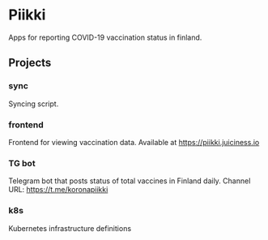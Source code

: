 # Piikki

Apps for reporting COVID-19 vaccination status in finland.

## Projects

### sync

Syncing script.

### frontend

Frontend for viewing vaccination data. Available at https://piikki.juiciness.io

### TG bot

Telegram bot that posts status of total vaccines in Finland daily. Channel URL: https://t.me/koronapiikki

### k8s

Kubernetes infrastructure definitions
